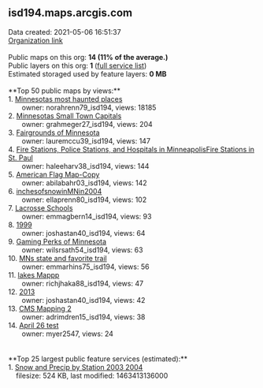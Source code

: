 <h2>isd194.maps.arcgis.com</h2> Data created: 2021-05-06 16:51:37 <br /><a target='new' href='https://isd194.maps.arcgis.com'>Organization link</a><br /><br />Public maps on this org: <b>14 (11% of the average.)</b><br />Public layers on this org: <b>1 </b>(<a target='new' href='https://services.arcgis.com/eN1Sb7eRPgg7IiHq/ArcGIS/rest/services'>full service list</a>)<br />Estimated storaged used by feature layers: <b>0 MB</b><br /><br />**Top 50 public maps by views:**<br />  1. <a target='new' href='https://www.arcgis.com/home/item.html?id=6c3992aa3f704b638a7d69c6747858cd'>Minnesotas most haunted places</a> <br />  &nbsp;&nbsp;&nbsp;&nbsp; &nbsp;&nbsp;owner: norahrenn79_isd194, views: 18185<br />  2. <a target='new' href='https://www.arcgis.com/home/item.html?id=5c559eb761c34a91b1d6f2031bad46ad'>Minnesotas Small Town Capitals</a> <br />  &nbsp;&nbsp;&nbsp;&nbsp; &nbsp;&nbsp;owner: grahmeger27_isd194, views: 204<br />  3. <a target='new' href='https://www.arcgis.com/home/item.html?id=b50b6531472943e5a207e0613a620362'>Fairgrounds of Minnesota</a> <br />  &nbsp;&nbsp;&nbsp;&nbsp; &nbsp;&nbsp;owner: lauremccu39_isd194, views: 147<br />  4. <a target='new' href='https://www.arcgis.com/home/item.html?id=e3989a11c23947d08d09af5fcb258b62'>Fire Stations, Police Stations, and Hospitals in MinneapolisFire Stations in St. Paul</a> <br />  &nbsp;&nbsp;&nbsp;&nbsp; &nbsp;&nbsp;owner: haleeharv38_isd194, views: 144<br />  5. <a target='new' href='https://www.arcgis.com/home/item.html?id=1e93df6f83914be8bdebddeca7b6f510'>American Flag Map-Copy</a> <br />  &nbsp;&nbsp;&nbsp;&nbsp; &nbsp;&nbsp;owner: abilabahr03_isd194, views: 142<br />  6. <a target='new' href='https://www.arcgis.com/home/item.html?id=3d65adbdac134099aa08f746e1ca07bd'>inchesofsnowinMNin2004</a> <br />  &nbsp;&nbsp;&nbsp;&nbsp; &nbsp;&nbsp;owner: ellaprenn80_isd194, views: 102<br />  7. <a target='new' href='https://www.arcgis.com/home/item.html?id=f5712e0b3559402086cb67d0284f10ac'>Lacrosse Schools</a> <br />  &nbsp;&nbsp;&nbsp;&nbsp; &nbsp;&nbsp;owner: emmagbern14_isd194, views: 93<br />  8. <a target='new' href='https://www.arcgis.com/home/item.html?id=74f78a915fa8441bab5da0a0f675b13a'>1999</a> <br />  &nbsp;&nbsp;&nbsp;&nbsp; &nbsp;&nbsp;owner: joshastan40_isd194, views: 64<br />  9. <a target='new' href='https://www.arcgis.com/home/item.html?id=16ecc62260e7421c9ddc3d9716f17caf'>Gaming Perks of Minnesota</a> <br />  &nbsp;&nbsp;&nbsp;&nbsp; &nbsp;&nbsp;owner: wilsrsath54_isd194, views: 63<br />  10. <a target='new' href='https://www.arcgis.com/home/item.html?id=9560f8b681e8400db9b05a1f6221aa12'>MNs state and favorite trail</a> <br />  &nbsp;&nbsp;&nbsp;&nbsp; &nbsp;&nbsp;owner: emmarhins75_isd194, views: 56<br />  11. <a target='new' href='https://www.arcgis.com/home/item.html?id=f0f199ac27294ac0ad182b0f3ba37ee1'>lakes Mappp</a> <br />  &nbsp;&nbsp;&nbsp;&nbsp; &nbsp;&nbsp;owner: richjhaka88_isd194, views: 47<br />  12. <a target='new' href='https://www.arcgis.com/home/item.html?id=27f05a320395405fa2d5e8317d370a07'>2013</a> <br />  &nbsp;&nbsp;&nbsp;&nbsp; &nbsp;&nbsp;owner: joshastan40_isd194, views: 42<br />  13. <a target='new' href='https://www.arcgis.com/home/item.html?id=9d2a3625a0f5448b9a4e8a086093c75e'>CMS Mapping 2</a> <br />  &nbsp;&nbsp;&nbsp;&nbsp; &nbsp;&nbsp;owner: adrimdren15_isd194, views: 38<br />  14. <a target='new' href='https://www.arcgis.com/home/item.html?id=a0453fe503ec46999266eeaf2b43d9e4'>April 26 test</a> <br />  &nbsp;&nbsp;&nbsp;&nbsp; &nbsp;&nbsp;owner: myer2547, views: 24<br /><br /><br />**Top 25 largest public feature services (estimated):**<br /> 1. <a target='new' href='https://www.arcgis.com/home/item.html?id=02178607ec244026becc7d4db2697fee'>Snow and Precip by Station 2003 2004</a><br /> &nbsp;&nbsp;&nbsp;&nbsp;filesize: 524 KB, last modified: 1463413136000<br />